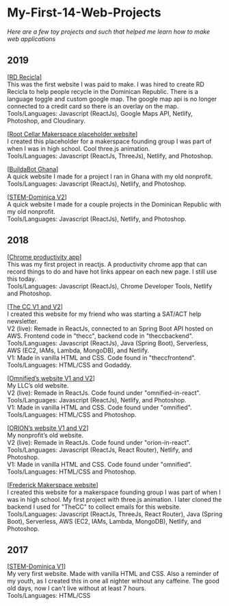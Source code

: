 # My-First-14-Web-Projects
*Here are a few toy projects and such that helped me learn how to make web applications*

**2019**
--------------------
[[RD Recicla](https://rdrecicla.com)]
<br />This was the first website I was paid to make. I was hired to create RD Recicla to help people recycle in the Dominican Republic. There is a language toggle and custom google map. The google map api is no longer connected to a credit card so there is an overlay on the map.
<br />Tools/Languages: Javascript (ReactJs), Google Maps API, Netlify, Photoshop, and Cloudinary. 

[[Root Cellar Makerspace placeholder website](https://lucid-kare-8f5870.netlify.app)]
<br />I created this placeholder for a makerspace founding group I was part of when I was in high school. Cool three.js animation.
<br />Tools/Languages: Javascript (ReactJs, ThreeJs), Netlify, and Photoshop.

[[BuildaBot Ghana](https://nifty-stallman-945b6b.netlify.app)]
<br />A quick website I made for a project I ran in Ghana with my old nonprofit.
<br />Tools/Languages: Javascript (ReactJs), Netlify, and Photoshop.

[[STEM-Dominica V2](https://sharp-hamilton-e9f332.netlify.app)]
<br />A quick website I made for a couple projects in the Dominican Republic with my old nonprofit.
<br />Tools/Languages: Javascript (ReactJs), Netlify, and Photoshop.


**2018**
--------------------
[[Chrome productivity app](https://chrome.google.com/webstore/detail/pesto-aioli/baalpccnhigkkjhdaacgbkfopdcpbemp)]
<br />This was my first project in reactjs. A productivity chrome app that can record things to do and have hot links appear on each new page. I still use this today.
<br />Tools/Languages: Javascript (ReactJs), Chrome Developer Tools, Netlify and Photoshop.

[[The CC V1 and V2](https://zen-bartik-72f3de.netlify.app)]
<br />I created this website for my friend who was starting a SAT/ACT help newsletter.
<br />V2 (live): Remade in ReactJs, connected to an Spring Boot API hosted on AWS. Frontend code in "thecc", backend code in "theccbackend". 
<br />Tools/Languages: Javascript (ReactJs), Java (Spring Boot), Serverless, AWS (EC2, IAMs, Lambda, MongoDB), and Netlify.
<br />V1: Made in vanilla HTML and CSS. Code found in "theccfrontend".
<br />Tools/Languages: HTML/CSS and Godaddy.

[[Omnified’s website V1 and V2](https://relaxed-lewin-868bff.netlify.app)]
<br />My LLC’s old website. 
<br />V2 (live): Remade in ReactJs. Code found under "omnified-in-react".
<br />Tools/Languages: Javascript (ReactJs), Netlify, and Photoshop.
<br />V1: Made in vanilla HTML and CSS. Code found under "omnified".
<br />Tools/Languages: HTML/CSS and Photoshop.

[[ORION’s website V1 and V2](https://vigorous-almeida-6f9b9c.netlify.app)]
<br />My nonprofit’s old website.
<br />V2 (live): Remade in ReactJs. Code found under "orion-in-react".
<br />Tools/Languages: Javascript (ReactJs, React Router), Netlify, and Photoshop.
<br />V1: Made in vanilla HTML and CSS. Code found under "omnified".
<br />Tools/Languages: HTML/CSS and Photoshop.

[[Frederick Makerspace website](https://optimistic-shaw-ad03fc.netlify.app)]
<br />I created this website for a makerspace founding group I was part of when I was in high school. My first project with three.js animation. I later cloned the backend I used for "TheCC" to collect emails for this website.
<br />Tools/Languages: Javascript (ReactJs, ThreeJs, React Router), Java (Spring Boot), Serverless, AWS (EC2, IAMs, Lambda, MongoDB), Netlify, and Photoshop.


**2017**
--------------------
[[STEM-Dominica V1](http://simonmahns.github.io)] 
<br />My very first website. Made with vanilla HTML and CSS. Also a reminder of my youth, as I created this in one all nighter without any caffeine. The good old days, now I can't live without at least 7 hours. 
<br />Tools/Languages: HTML/CSS

